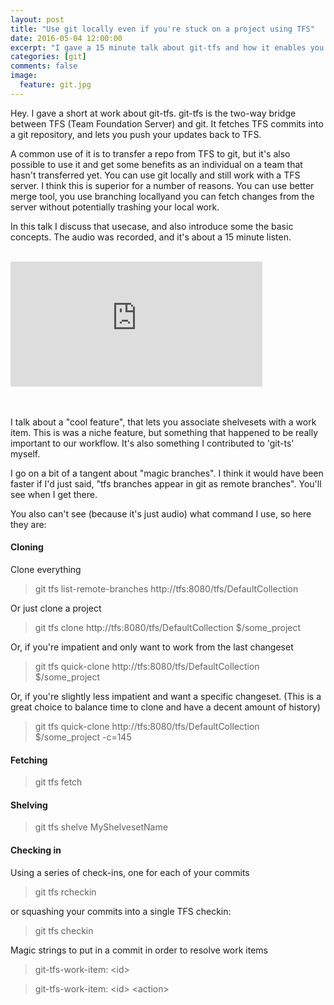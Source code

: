 ```yaml
---
layout: post
title: "Use git locally even if you're stuck on a project using TFS"
date: 2016-05-04 12:00:00
excerpt: "I gave a 15 minute talk about git-tfs and how it enables you to do that"
categories: [git]
comments: false
image:
  feature: git.jpg
---
```


Hey. I gave a short at work about git-tfs. git-tfs is the two-way bridge between TFS (Team Foundation Server) and git. It fetches TFS commits into a git repository, and lets you push your updates back to TFS.

A common use of it is to transfer a repo from TFS to git, but it's also possible to use it and get some benefits as an individual on a team that hasn't transferred yet. You can use git locally and still work with a TFS server. I think this is superior for a number of reasons. You can use better merge tool, you use branching locallyand you can fetch changes from the server without potentially trashing your local work. 


In this talk I discuss that usecase, and also introduce some the basic concepts. The audio was recorded, and it's about a 15 minute listen.

<br/>
<iframe width="80%" height="200" scrolling="no" frameborder="no" allow="autoplay" src="https://w.soundcloud.com/player/?url=https%3A//api.soundcloud.com/tracks/262457524&color=%23ec9c5c&auto_play=false&hide_related=false&show_comments=true&show_user=true&show_reposts=false&show_teaser=true&visual=true"></iframe>
<br/><br/><br/>

I talk about a "cool feature", that lets you associate shelvesets with a work item. This is was a niche feature, but something that happened to be really important to our workflow. It's also something I contributed to 'git-ts' myself.

I go on a bit of a tangent about "magic branches". I think it would have been faster if I'd just said, "tfs branches appear in git as remote branches". You'll see when I get there.

You also can't see (because it's just audio) what command I use, so here they are:

#### Cloning

Clone everything

> git tfs list-remote-branches http://tfs:8080/tfs/DefaultCollection

Or just clone a project

> git tfs clone http://tfs:8080/tfs/DefaultCollection $/some_project

Or, if you're impatient and only want to work from the last changeset

> git tfs quick-clone http://tfs:8080/tfs/DefaultCollection $/some_project

Or, if you're slightly less impatient and want a specific changeset.
(This is a great choice to balance time to clone and have a decent amount of history)

> git tfs quick-clone http://tfs:8080/tfs/DefaultCollection $/some_project -c=145

#### Fetching
> git tfs fetch

#### Shelving
> git tfs shelve MyShelvesetName

#### Checking in
Using a series of check-ins, one for each of your commits

> git tfs rcheckin

or squashing your commits into a single TFS checkin:

> git tfs checkin

Magic strings to put in a commit in order to resolve work items

> git-tfs-work-item: \<id\>

> git-tfs-work-item: \<id\> \<action\>